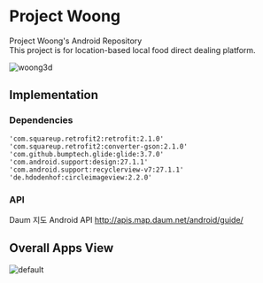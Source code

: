# Project Woong
Project Woong's Android Repository<br/>
This project is for location-based local food direct dealing platform.

![woong3d](https://user-images.githubusercontent.com/24809669/42792330-af44b95c-89af-11e8-96a0-079c490181be.png)


## Implementation

### Dependencies
    'com.squareup.retrofit2:retrofit:2.1.0'
    'com.squareup.retrofit2:converter-gson:2.1.0'
    'com.github.bumptech.glide:glide:3.7.0'
    'com.android.support:design:27.1.1'
    'com.android.support:recyclerview-v7:27.1.1'
    'de.hdodenhof:circleimageview:2.2.0'
### API
Daum 지도 Android API
http://apis.map.daum.net/android/guide/

## Overall Apps View
![default](https://user-images.githubusercontent.com/24809669/42916330-abe6b850-8b3f-11e8-9970-42f53f05d0e9.jpg)


